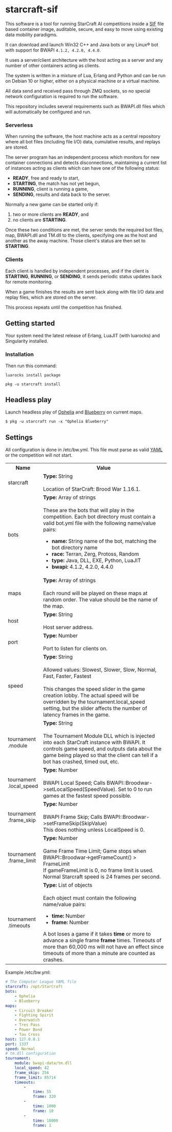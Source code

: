 # starcraft-sif
This software is a tool for running StarCraft AI competitions inside a [SIF](https://github.com/sylabs/singularity) file based container image, auditable, secure, and easy to move using existing data mobility paradigms.

It can download and launch Win32 C++ and Java bots or any Linux® bot with support for BWAPI `4.1.2, 4.2.0, 4.4.0`.

It uses a server/client architecture with the host acting as a server and any number of other containers acting as clients.

The system is written in a mixture of Lua, Erlang and Python and can be run on Debian 10 or higher, either on a physical machine or a virtual machine.

All data send and received pass through ZMQ sockets, so no special network configuration is required to run the software.

This repository includes several requirements such as BWAPI.dll files which will automatically be configured and run.

### Serverless
When running the software, the host machine acts as a central repository where all bot files (including file I/O) data, cumulative results, and replays are stored.

The server program has an independent process which monitors for new container connections and detects disconnections, maintaining a current list of instances acting as clients which can have one of the following status:

- **READY**, free and ready to start,
- **STARTING**, the match has not yet begun,
- **RUNNING**, client is running a game,
- **SENDING**, results and data back to the server.

Normally a new game can be started only if:

1. two or more clients are **READY**, and 
2. no clients are **STARTING**.

Once these two conditions are met, the server sends the required bot files, map, BWAPI.dll and TM.dll to the clients, specifying one as the host and another as the away machine. Those client's status are then set to **STARTING**.

### Clients
Each client is handled by independent processes, and if the client is **STARTING**, **RUNNING**, or **SENDING**, it sends periodic status updates back for remote monitoring.

When a game finishes the results are sent back along with file I/O data and replay files, which are stored on the server. 

This process repeats until the competition has finished.

## Getting started
Your system need the latest release of Erlang, LuaJIT (with luarocks) and Singularity installed.

### Installation
Then run this command:

`luarocks install package`

`pkg -u starcraft install`

## Headless play

Launch headless play of [Ophelia](https://liquipedia.net/starcraft/Ophelia) and [Blueberry](https://liquipedia.net/starcraft/Blueberry) on current maps.
```
$ pkg -u starcraft run -x "Ophelia Blueberry"
```

## Settings
All configuration is done in /etc/bw.yml. This file must parse as valid [YAML](http://yaml.org) or the competition will not start.

<table>
<tr><th>Name</th><th>Value</th></tr>
<tr>
    <td>starcraft</td>
    <td>
        <b>Type:</b> String<br><br>
        Location of StarCraft: Brood War 1.16.1.
    </td>
</tr>
<tr>
    <td>bots</td>
    <td>
        <b>Type:</b> Array of strings<br><br>
        These are the bots that will play in the competition.
        Each bot directory must contain a valid bot.yml file with the following name/value pairs:
        <ul>
        <li><b>name:</b> String name of the bot, matching the bot directory name</li>
        <li><b>race:</b> Terran, Zerg, Protoss, Random</li>
        <li><b>type:</b> Java, DLL, EXE, Python, LuaJIT</li>
        <li><b>bwapi:</b> 4.1.2, 4.2.0, 4.4.0</li>
        </ul>
    </td>
</tr>
<tr>
    <td>maps</td>
    <td>
        <b>Type:</b> Array of strings<br><br>
        Each round will be played on these maps at random order. The value should be the name of the map.
    </td>
</tr>
<tr>
    <td>host</td>
    <td>
        <b>Type:</b> String<br><br>
        Host server address.
    </td>
</tr>
<tr>
    <td>port</td>
    <td>
        <b>Type:</b> Number<br><br>
        Port to listen for clients on. 
    </td>
</tr>
<tr>
    <td>speed</td>
    <td>
        <b>Type:</b> String<br><br>
        Allowed values: Slowest, Slower, Slow, Normal, Fast, Faster, Fastest<br><br>
        This changes the speed slider in the game creation lobby.
        The actual speed will be overridden by the tournament.local_speed setting, but the slider affects the number of latency frames in the game.
    </td>
</tr>
<tr>
    <td>tournament<br>.module</td>
    <td>
        <b>Type:</b> String<br><br>
        The Tournament Module DLL which is injected into each StarCraft instance with BWAPI.
        It controls game speed, and outputs data about the game being played so that the client can tell if a bot has crashed, timed out, etc.
    </td>
</tr>
<tr>
    <td>tournament<br>.local_speed</td>
    <td>
        <b>Type:</b> Number<br><br>
        BWAPI Local Speed; Calls BWAPI::Broodwar->setLocalSpeed(SpeedValue).
        Set to 0 to run games at the fastest speed possible.
    </td>
</tr>
<tr>
    <td>tournament<br>.frame_skip</td>
    <td>
        <b>Type:</b> Number<br><br>
        BWAPI Frame Skip; Calls BWAPI::Broodwar->setFrameSkip(SkipValue)<br>
        This does nothing unless LocalSpeed is 0.
    </td>
</tr>
<tr>
    <td>tournament<br>.frame_limit</td>
    <td>
        <b>Type:</b> Number<br><br>
        Game Frame Time Limit; Game stops when BWAPI::Broodwar->getFrameCount() > FrameLimit<br>
        If gameFrameLimit is 0, no frame limit is used.
        Normal Starcraft speed is 24 frames per second.
    </td>
</tr>
<tr>
    <td>tournament<br>.timeouts</td>
    <td>
        <b>Type:</b> List of objects<br><br>
        Each  object must contain the following name/value pairs:
        <ul>
            <li><b>time:</b> Number</li>
            <li><b>frame:</b> Number</li>
        </ul>
        A bot loses a game if it takes <b>time</b> or more to advance a single frame <b>frame</b> times.
        Timeouts of more than 60,000 ms will not have an effect since timeouts of more than a minute are counted as crashes.
    </td>
</tr>
</table>

Example /etc/bw.yml:

```yaml
# The Computer League YAML file 
starcraft: /opt/StarCraft
bots:
    - Ophelia
    - Blueberry
maps:
    - Circuit Breaker
    - Fighting Spirit
    - Overwatch
    - Tres Pass
    - Power Bond
    - Tau Cross
host: 127.0.0.1
port: 1337
speed: Normal
# tm.dll configuration
tournament:
    module: bwapi-data/tm.dll
    local_speed: 42 
    frame_skip: 256
    frame_limit: 85714
    timeouts:
        -
            time: 55
            frame: 320
        - 
            time: 1000
            frame: 10
        -
            time: 10000
            frame: 1
```
